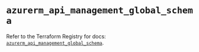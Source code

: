 # `azurerm_api_management_global_schema`

Refer to the Terraform Registry for docs: [`azurerm_api_management_global_schema`](https://registry.terraform.io/providers/hashicorp/azurerm/4.25.0/docs/resources/api_management_global_schema).
